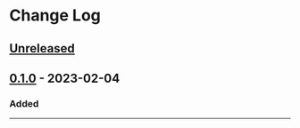 # Change Log

## [Unreleased]

[//]: # (### Added)

[//]: # (### Changed)

[//]: # (### Deprecated)

[//]: # (### Removed)

[//]: # (### Fixed)

[//]: # (### Security)

## [0.1.0] - 2023-02-04

### Added

---

[unreleased]: https://github.com/Umbra-Aeterna-Labs/tempus-lunae/compare/v0.1.0...HEAD
[0.1.0]: https://github.com/Umbra-Aeterna-Labs/tempus-lunae/releases/tag/v0.1.0